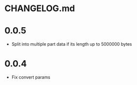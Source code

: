 # CHANGELOG.md

# 0.0.5

- Split into multiple part data if its length up to 5000000 bytes

# 0.0.4

- Fix convert params
